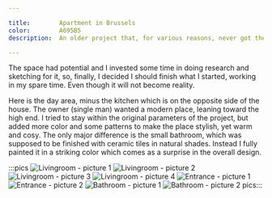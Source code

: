 ```yaml
---

title:        Apartment in Brussels
color:        A695B5
description:  An older project that, for various reasons, never got the chance to be developed beyond floorplan...

---
```

The space had potential and I invested some time in doing research and sketching for it, so, finally, I decided I should finish what I started, working in my spare time. Even though it will not become reality.

Here is the day area, minus the kitchen which is on the opposite side of the house. The owner (single man) wanted a modern place, leaning toward the high end. I tried to stay within the original parameters of the project, but added more color and some patterns to make the place stylish, yet warm and cosy. The only major difference is the small bathroom, which was supposed to be finished with ceramic tiles in natural shades. Instead I fully painted it in a striking color which comes as a surprise in the overall design.

:::pics
![Livingroom - picture 1](jpg)
![Livingroom - picture 2](jpg)
![Livingroom - picture 3](jpg)
![Livingroom - picture 4](jpg)
![Entrance - picture 1](jpg)
![Entrance - picture 2](jpg)
![Bathroom - picture 1](jpg)
![Bathroom - picture 2](jpg)
pics:::
